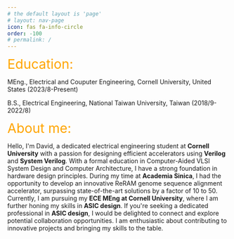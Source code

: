```yaml
---
# the default layout is 'page'
# layout: nav-page
icon: fas fa-info-circle
order: -100
# permalink: /
---
```


<!-- <img src="../pic/2_inch.jpg" alt="drawing" width="200"/> -->
 <span style="color:orange; font-size: 30px;">Education:<br></span>
<!-- ## Education: -->

MEng., Electrical and Couputer Engineering, Cornell University, United States (2023/8-Present)

B.S., Electrical Engineering, National Taiwan University, Taiwan (2018/9-2022/8)

 <span style="color:orange; font-size: 30px;">About me:<br></span>

<!-- I am currently a graduate student at the **Cornell University**. In university, I joined the **Energy-Efficient Circuits and Systems Lab (EECS Lab)** to develop energy-efficient machine learning accelerators that can reduce the power consumption of IoT devices. Later, I did an internship at **Academia Sinica** (an eminent research institute in Taiwan) where I researched compute-in-memory architecture. I became familiar with low-power circuit design. I plan to continue exploring **machine learning accelerators in IoT devices** in my master’s studies. -->

Hello, I'm David, a dedicated electrical engineering student at **Cornell University** with a passion for designing efficient accelerators using **Verilog** and **System Verilog**. With a formal education in Computer-Aided VLSI System Design and Computer Architecture, I have a strong foundation in hardware design principles.
During my time at **Academia Sinica**, I had the opportunity to develop an innovative ReRAM genome sequence alignment accelerator, surpassing state-of-the-art solutions by a factor of 10 to 50. Currently, I am pursuing my **ECE MEng at Cornell University**, where I am further honing my skills in **ASIC design**.
If you're seeking a dedicated professional in **ASIC design**, I would be delighted to connect and explore potential collaboration opportunities. I am enthusiastic about contributing to innovative projects and bringing my skills to the table.